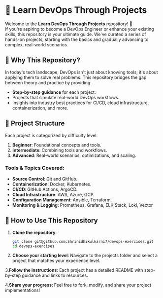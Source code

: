 # 🚀 Learn DevOps Through Projects  

Welcome to the **Learn DevOps Through Projects** repository! 🎉  
If you're aspiring to become a DevOps Engineer or enhance your existing skills, this repository is your ultimate guide. We've curated a series of hands-on projects, starting with the basics and gradually advancing to complex, real-world scenarios.  

## 🌟 Why This Repository?  
In today's tech landscape, DevOps isn't just about knowing tools; it's about applying them to solve real problems. This repository bridges the gap between theory and practice by providing:  
- **Step-by-step guidance** for each project.  
- Projects that simulate real-world DevOps workflows.  
- Insights into industry best practices for CI/CD, cloud infrastructure, containerization, and more.  

## 📖 Project Structure  

Each project is categorized by difficulty level:  
1. **Beginner**: Foundational concepts and tools.  
2. **Intermediate**: Combining tools and workflows.  
3. **Advanced**: Real-world scenarios, optimizations, and scaling.  

### Tools & Topics Covered:  
- **Source Control**: Git and GitHub.  
- **Containerization**: Docker, Kubernetes.  
- **CI/CD**: GitHub Actions, ArgoCD.  
- **Cloud Infrastructure**: AWS, Azure, GCP.  
- **Configuration Management**: Ansible, Terraform.  
- **Monitoring & Logging**: Prometheus, Grafana, ELK Stack, Loki, Vector

## 🚩 How to Use This Repository  

1. **Clone the repository**:  
   ```bash
   git clone git@github.com:Shrinidhikulkarni7/devops-exercises.git
   cd devops-exercises
2. **Choose your starting level**:
Navigate to the projects folder and select a project that matches your experience level.

3.**Follow the instructions**:
Each project has a detailed README with step-by-step guidance and links to resources.

4.**Share your progress**:
Feel free to fork, modify, and share your project implementations!
